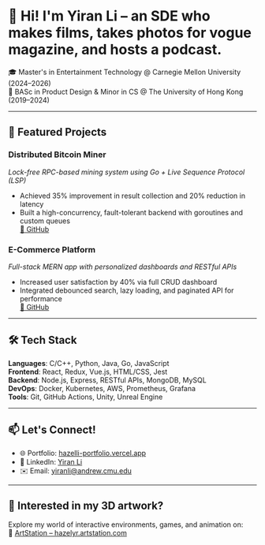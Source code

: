 # 👋 Hi! I'm Yiran Li – an SDE who makes films, takes photos for vogue magazine, and hosts a podcast.

🎓 Master's in Entertainment Technology @ Carnegie Mellon University (2024–2026)  
🎨 BASc in Product Design & Minor in CS @ The University of Hong Kong (2019–2024)  

---

## 🚀 Featured Projects

### Distributed Bitcoin Miner
*Lock-free RPC-based mining system using Go + Live Sequence Protocol (LSP)*
- Achieved 35% improvement in result collection and 20% reduction in latency
- Built a high-concurrency, fault-tolerant backend with goroutines and custom queues  
[🔗 GitHub](https://github.com/hazelenu/bitcoin-miner)

### E-Commerce Platform
*Full-stack MERN app with personalized dashboards and RESTful APIs*
- Increased user satisfaction by 40% via full CRUD dashboard
- Integrated debounced search, lazy loading, and paginated API for performance  
[🔗 GitHub](https://github.com/hazelenu/ecommerce-react)

---

## 🛠️ Tech Stack

**Languages**: C/C++, Python, Java, Go, JavaScript  
**Frontend**: React, Redux, Vue.js, HTML/CSS, Jest  
**Backend**: Node.js, Express, RESTful APIs, MongoDB, MySQL  
**DevOps**: Docker, Kubernetes, AWS, Prometheus, Grafana  
**Tools**: Git, GitHub Actions, Unity, Unreal Engine

---

## 📫 Let's Connect!

- 🌐 Portfolio: [hazelli-portfolio.vercel.app](https://hazelli-portfolio.vercel.app)
- 💼 LinkedIn: [Yiran Li](https://www.linkedin.com/in/yiran-li-8425b229a/)
- ✉️ Email: [yiranli@andrew.cmu.edu](mailto:yiranli@andrew.cmu.edu)

---

## 👀 Interested in my 3D artwork?

Explore my world of interactive environments, games, and animation on:  
🎨 [ArtStation – hazelyr.artstation.com](https://hazelyr.artstation.com/)
